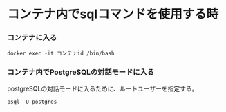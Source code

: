 # コンテナ内でsqlコマンドを使用する時
### コンテナに入る
```
docker exec -it コンテナid /bin/bash
```
### コンテナ内でPostgreSQLの対話モードに入る
postgreSQLの対話モードに入るために、ルートユーザーを指定する。
```
psql -U postgres
```